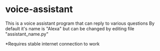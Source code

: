 # voice-assistant
This is a voice assistant program that can reply to various questions
By default it's name is "Alexa" but can be changed by editing file "assistant_name.py"

*Requires stable internet connection to work
